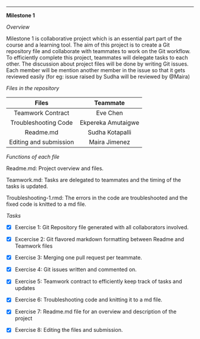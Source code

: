 ---
**Milestone 1**

*Overview*

Milestone 1 is collaborative project which is an essential part part of the course and a learning tool.
The aim of this project is to create a Git repository file and collaborate with teammates to work on the Git workflow. To efficiently complete this project, teammates will delegate tasks to each other. The discussion about project files will be done by writing Git issues. Each member will be mention another member in the issue so that it gets reviewed easily (for eg: issue raised by Sudha will be reviewed by @Maira)

*Files in the repository*

|Files|Teammate|
|:------:|:-----:|
|Teamwork Contract|Eve Chen|
|Troubleshooting Code|Ekpereka Amutaigwe
|Readme.md|Sudha Kotapalli
|Editing and submission|Maira Jimenez

*Functions of each file*

Readme.md: Project overview and files.

Teamwork.md: Tasks are delegated to teammates and the timing of the tasks is updated.

Troubleshooting-1.rmd: The errors in the code are troubleshooted and the fixed code is knitted to a md file.

*Tasks*

- [x] Exercise 1: Git Repository file generated with all collaborators involved.
- [x] Excercise 2: Git flavored markdown formatting between Readme and Teamwork                    files
- [x] Exercise 3: Merging one pull request per teammate. 
- [x] Exercise 4: Git issues written and commented on. 
- [x] Exercise 5: Teamwork contract to efficiently keep track of tasks and                        updates
- [x] Exercise 6: Troubleshooting code and knitting it to a md file.
- [x] Exercise 7: Readme.md file for an overview and description of the project
- [x] Exercise 8: Editing the files and submission.




